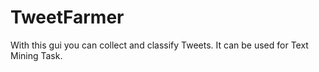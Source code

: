# TweetFarmer
With this gui you can collect and classify Tweets.
It can be used for Text Mining Task.
